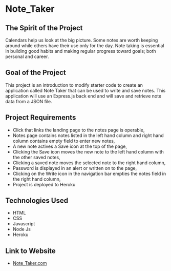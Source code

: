 # Note_Taker

## The Spirit of the Project

Calendars help us look at the big picture. Some notes are worth keeping around while others have their use only for the day. Note taking is essential in building good habits and making regular progress toward goals; both personal and career.

## Goal of the Project

This project is an introduction to modify starter code to create an application called Note Taker that can be used to write and save notes. This application will use an Express.js back end and will save and retrieve note data from a JSON file.

## Project Requirements

- Click that links the landing page to the notes page is operable,
- Notes page contains notes listed in the left hand column and right hand column contains empty field to enter new notes,
- A new note actives a Save icon at the top of the page,
- Clicking the Save icon moves the new note to the left hand column with the other saved notes,
- Clicking a saved note moves the selected note to the right hand column,
- Password is displayed in an alert or written on to the page,
- Clicking on the Write icon in the navigation bar empties the notes field in the right hand column,
- Project is deployed to Heroku

## Technologies Used

- HTML
- CSS
- Javascript
- Node Js
- Heroku

## Link to Website

- [Note_Taker.com](https://safe-shore-96091.herokuapp.com/)
